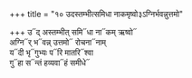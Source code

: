 +++
title = "१० उदस्तम्भीत्समिधा नाकमृष्वो३ऽग्निर्भवन्नुत्तमो"

+++
उ᳓द् अस्तम्भीत् समि᳓धा ना᳓कम् ऋष्वो᳓  
अग्नि᳓र् भ᳓वन्न् उत्तमो᳓ रोचना᳓नाम्  
य᳓दी भृ᳓गुभ्यः प᳓रि मातरि᳓श्वा  
गु᳓हा स᳓न्तं हव्यवा᳓हं समीधे᳓